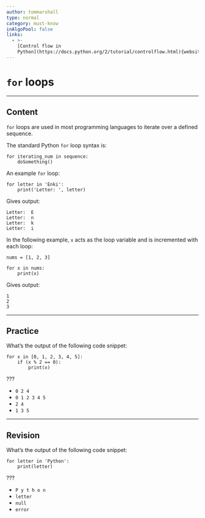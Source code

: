 ```yaml
---
author: tommarshall
type: normal
category: must-know
inAlgoPool: false
links:
  - >-
    [Control flow in
    Python](https://docs.python.org/2/tutorial/controlflow.html){website}
---
```


# `for` loops


---

## Content

`for` loops are used in most programming languages to iterate over a defined sequence.

The standard Python `for` loop syntax is:

```plain-text
for iterating_num in sequence:
    doSomething()
```

An example `for` loop:

```plain-text
for letter in 'Enki':
    print('Letter: ', letter)
```

Gives output:

```plain-text
Letter:  E
Letter:  n
Letter:  k
Letter:  i
```

In the following example, `x` acts as the loop variable and is incremented with each loop:

```plain-text
nums = [1, 2, 3]

for x in nums:
    print(x)
```

Gives output:

```plain-text
1
2
3
```


---

## Practice

What’s the output of the following code snippet:

```plain-text
for x in [0, 1, 2, 3, 4, 5]:
    if (x % 2 == 0):
        print(x)
```

???

- `0 2 4`
- `0 1 2 3 4 5`
- `2 4`
- `1 3 5`


---

## Revision

What’s the output of the following code snippet:

```plain-text
for letter in 'Python':
    print(letter)
```

???

- `P y t h o n`
- `letter`
- `null`
- `error`
 
